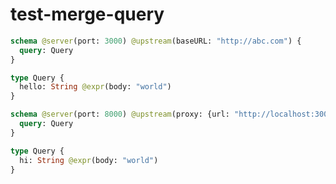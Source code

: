 # test-merge-query

```graphql @server
schema @server(port: 3000) @upstream(baseURL: "http://abc.com") {
  query: Query
}

type Query {
  hello: String @expr(body: "world")
}
```

```graphql @server
schema @server(port: 8000) @upstream(proxy: {url: "http://localhost:3000"}) {
  query: Query
}

type Query {
  hi: String @expr(body: "world")
}
```
